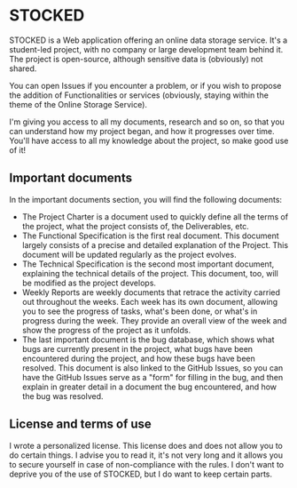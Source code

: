 # STOCKED
STOCKED is a Web application offering an online data storage service. It's a student-led project, with no company or large development team behind it. The project is open-source, although sensitive data is (obviously) not shared.

You can open Issues if you encounter a problem, or if you wish to propose the addition of Functionalities or services (obviously, staying within the theme of the Online Storage Service).

I'm giving you access to all my documents, research and so on, so that you can understand how my project began, and how it progresses over time. You'll have access to all my knowledge about the project, so make good use of it!

## Important documents
In the important documents section, you will find the following documents:
- The Project Charter is a document used to quickly define all the terms of the project, what the project consists of, the Deliverables, etc.
- The Functional Specification is the first real document. This document largely consists of a precise and detailed explanation of the Project. This document will be updated regularly as the project evolves.
- The Technical Specification is the second most important document, explaining the technical details of the project. This document, too, will be modified as the project develops.
- Weekly Reports are weekly documents that retrace the activity carried out throughout the weeks. Each week has its own document, allowing you to see the progress of tasks, what's been done, or what's in progress during the week. They provide an overall view of the week and show the progress of the project as it unfolds.
- The last important document is the bug database, which shows what bugs are currently present in the project, what bugs have been encountered during the project, and how these bugs have been resolved. This document is also linked to the GitHub Issues, so you can have the GitHub Issues serve as a "form" for filling in the bug, and then explain in greater detail in a document the bug encountered, and how the bug was resolved.

## License and terms of use
I wrote a personalized license. This license does and does not allow you to do certain things.
I advise you to read it, it's not very long and it allows you to secure yourself in case of non-compliance with the rules. I don't want to deprive you of the use of STOCKED, but I do want to keep certain parts.